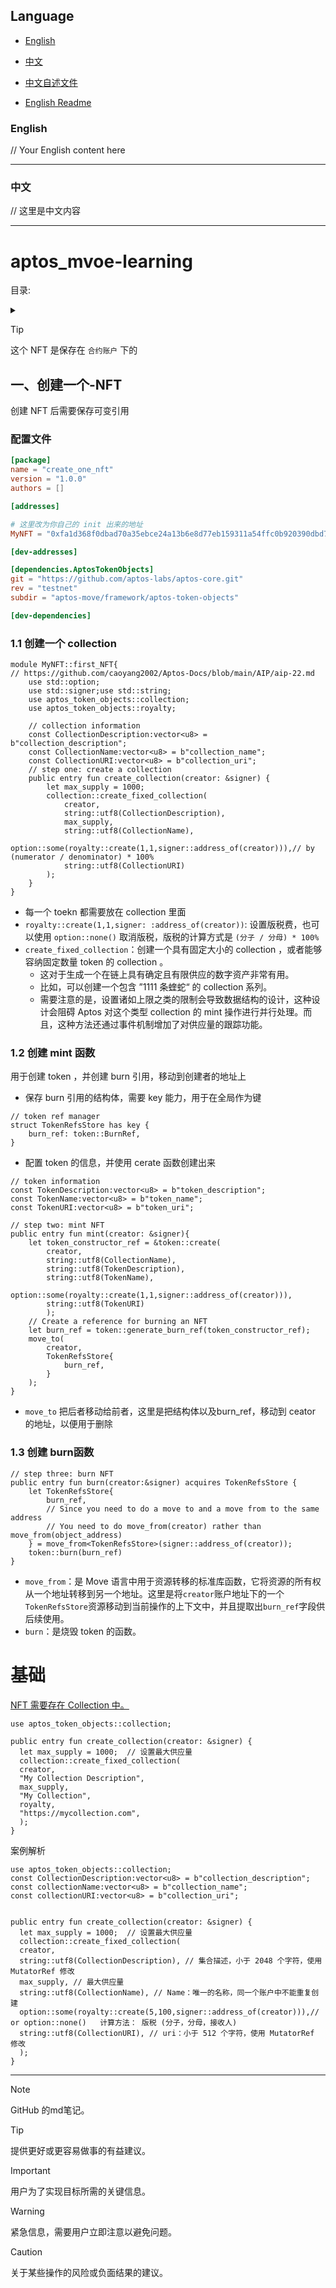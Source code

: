 ## Language

- [English](#english)
- [中文](#中文)

- [中文自述文件](Docs/zh/README_zh.md)
- [English Readme](Docs/en/README.md)

### English

// Your English content here

---

### 中文

// 这里是中文内容


---

# aptos_mvoe-learning


目录: 
<details>
<summary>
</summary>

- [创建第一个-NFT](#一、创建一个-nft) : 一个简单功能的 NFT mnt 合约, 一次只能创建一个, 并且不能重复创建, 没有错误处理

-
</details>


> [!TIP]
> 这个 NFT 是保存在 `合约账户` 下的

## 一、创建一个-NFT

创建 NFT 后需要保存可变引用

### 配置文件
```toml
[package]
name = "create_one_nft"
version = "1.0.0"
authors = []

[addresses]

# 这里改为你自己的 init 出来的地址
MyNFT = "0xfa1d368f0dbad70a35ebce24a13b6e8d77eb159311a54ffc0b920390dbd7349f"

[dev-addresses]

[dependencies.AptosTokenObjects]
git = "https://github.com/aptos-labs/aptos-core.git"
rev = "testnet"
subdir = "aptos-move/framework/aptos-token-objects"

[dev-dependencies]
```



### 1.1 创建一个 collection



```move
module MyNFT::first_NFT{
// https://github.com/caoyang2002/Aptos-Docs/blob/main/AIP/aip-22.md
    use std::option;
    use std::signer;use std::string;
    use aptos_token_objects::collection;
    use aptos_token_objects::royalty;

	// collection information 
    const CollectionDescription:vector<u8> = b"collection_description";
    const CollectionName:vector<u8> = b"collection_name";
    const CollectionURI:vector<u8> = b"collection_uri";
    // step one: create a collection
    public entry fun create_collection(creator: &signer) {
        let max_supply = 1000;
        collection::create_fixed_collection(
            creator,
            string::utf8(CollectionDescription),
            max_supply,
            string::utf8(CollectionName),
            option::some(royalty::create(1,1,signer::address_of(creator))),// by (numerator / denominator) * 100%
            string::utf8(CollectionURI)
        );
    }
}
```
- 每一个 toekn 都需要放在 collection 里面
- `royalty::create(1,1,signer: :address_of(creator))`: 设置版税费，也可以使用 `option::none()` 取消版税，版税的计算方式是 `(分子 / 分母) * 100%`
- `create_fixed_collection`：创建一个具有固定大小的 collection ，或者能够容纳固定数量 token 的 collection 。
    - 这对于生成一个在链上具有确定且有限供应的数字资产非常有用。
    - 比如，可以创建一个包含 ”1111 条蝰蛇“ 的 collection 系列。
    - 需要注意的是，设置诸如上限之类的限制会导致数据结构的设计，这种设计会阻碍 Aptos 对这个类型 collection 的 mint 操作进行并行处理。而且，这种方法还通过事件机制增加了对供应量的跟踪功能。

### 1.2 创建 mint 函数
用于创建 token ，并创建 burn 引用，移动到创建者的地址上
- 保存 burn 引用的结构体，需要 key 能力，用于在全局作为键

```Move
// token ref manager  
struct TokenRefsStore has key {  
    burn_ref: token::BurnRef,  
}
```

- 配置 token 的信息，并使用 cerate 函数创建出来

```move
// token information 
const TokenDescription:vector<u8> = b"token_description";  
const TokenName:vector<u8> = b"token_name";  
const TokenURI:vector<u8> = b"token_uri";

// step two: mint NFT  
public entry fun mint(creator: &signer){  
    let token_constructor_ref = &token::create(  
        creator,  
        string::utf8(CollectionName),  
        string::utf8(TokenDescription),  
        string::utf8(TokenName),  
        option::some(royalty::create(1,1,signer::address_of(creator))),  
        string::utf8(TokenURI)  
        );  
    // Create a reference for burning an NFT  
    let burn_ref = token::generate_burn_ref(token_constructor_ref);  
    move_to(  
        creator,  
        TokenRefsStore{  
            burn_ref,  
        }  
    );  
}
```

- `move_to` 把后者移动给前者，这里是把结构体以及burn_ref，移动到 ceator 的地址，以便用于删除

### 1.3 创建 burn函数

```move
// step three: burn NFT  
public entry fun burn(creator:&signer) acquires TokenRefsStore {  
    let TokenRefsStore{  
        burn_ref,  
        // Since you need to do a move to and a move from to the same address
        // You need to do move_from(creator) rather than move_from(object_address)
    } = move_from<TokenRefsStore>(signer::address_of(creator)); 
    token::burn(burn_ref)  
}
```

- `move_from`：是 Move 语言中用于资源转移的标准库函数，它将资源的所有权从一个地址转移到另一个地址。这里是将`creator`账户地址下的一个`TokenRefsStore`资源移动到当前操作的上下文中，并且提取出`burn_ref`字段供后续使用。
- `burn`：是烧毁 token 的函数。



# 基础

[NFT 需要存在 Collection 中。](https://aptos.dev/standards/digital-asset#collection-creation)

```move
use aptos_token_objects::collection;  
  
public entry fun create_collection(creator: &signer) {  
  let max_supply = 1000;  // 设置最大供应量
  collection::create_fixed_collection(  
  creator,  
  "My Collection Description",  
  max_supply,  
  "My Collection",  
  royalty,  
  "https://mycollection.com",  
  );  
}
```

案例解析

```move
use aptos_token_objects::collection;  
const CollectionDescription:vector<u8> = b"collection_description";
const collectionName:vector<u8> = b"collection_name";
const collectionURI:vector<u8> = b"collection_uri";

  
public entry fun create_collection(creator: &signer) {  
  let max_supply = 1000;  // 设置最大供应量
  collection::create_fixed_collection(  
  creator,  
  string::utf8(CollectionDescription), // 集合描述，小于 2048 个字符，使用 MutatorRef 修改
  max_supply, // 最大供应量
  string::utf8(CollectionName), // Name：唯一的名称，同一个账户中不能重复创建
  option::some(royalty::create(5,100,signer::address_of(creator))),// or option::none()   计算方法： 版税 (分子，分母，接收人)
  string::utf8(CollectionURI), // uri：小于 512 个字符，使用 MutatorRef 修改
  );  
}
```





---
> [!NOTE]
> GitHub 的md笔记。

> [!TIP]
> 提供更好或更容易做事的有益建议。

> [!IMPORTANT]
> 用户为了实现目标所需的关键信息。

> [!WARNING]
> 紧急信息，需要用户立即注意以避免问题。

> [!CAUTION]
> 关于某些操作的风险或负面结果的建议。
